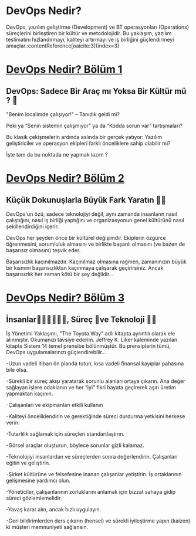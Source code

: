 # DevOps Nedir?

DevOps, yazılım geliştirme (Development) ve BT operasyonları (Operations) süreçlerini birleştiren bir kültür ve metodolojidir. Bu yaklaşım, yazılım teslimatını hızlandırmayı, kaliteyi artırmayı ve iş birliğini güçlendirmeyi amaçlar.&#8203;:contentReference[oaicite:3]{index=3}


# [DevOps Nedir? Bölüm 1](https://github.com/EmreOzanMemis/DevOpsNedir/blob/main/docs/DevOpsNedir-B%C3%B6l%C3%BCm-1.md)
## DevOps: Sadece Bir Araç mı Yoksa Bir Kültür mü ? 🚀 

"Benim localimde çalışıyor!" – Tanıdık geldi mi?

Peki ya “Senin sistemin çalışmıyor” ya da “Kodda sorun var” tartışmaları?

Bu klasik çekişmelerin ardında aslında bir gerçek yatıyor: Yazılım geliştiriciler ve operasyon ekipleri farklı önceliklere sahip olabilir mi? 

İşte tam da bu noktada ne yapmak lazım ? 

# [DevOps Nedir? Bölüm 2](https://github.com/EmreOzanMemis/DevOpsNedir/blob/main/docs/DevOpsNedir-B%C3%B6l%C3%BCm-2.md)
## Küçük Dokunuşlarla Büyük Fark Yaratın 🧑‍💻

DevOps'un özü, sadece teknolojiyi değil, aynı zamanda insanların nasıl çalıştığını, nasıl iş birliği yaptığını ve organizasyonun genel kültürünü nasıl şekillendirdiğini içerir.

DevOps her şeyden önce bir kültürel değişimdir. Ekiplerin özgürce öğrenmesini, sorumluluk almasını ve birlikte başarılı olmasını (ve bazen de başarısız olmasını) teşvik eder. 

Başarısızlık kaçınılmazdır. Kaçınılmaz olmasına rağmen, zamanınızın büyük bir kısmını başarısızlıktan kaçınmaya çalışarak geçirirsiniz. Ancak başarısızlık her zaman kötü bir şey değildir... 

# [DevOps Nedir? Bölüm 3](https://github.com/EmreOzanMemis/DevOpsNedir/blob/main/docs/DevOpsNedir-B%C3%B6l%C3%BCm-3.md)
## İnsanlar🏃‍♂️‍➡️🏃‍♀️‍➡️, Süreç 🧗ve Teknoloji 🧑‍💻 

İş Yönetimi Yaklaşımı, "The Toyota Way" adlı kitapta ayrıntılı olarak ele alınmıştır. Okumanızı tavsiye ederim. Jeffrey K. Liker kaleminde yazılan kitapta Sistem 14 temel prensibe bölünmüştür. Bu prensiplerin tümü, DevOps uygulamalarınızı güçlendirebilir... 

-Uzun vadeli itibarı ön planda tutun, kısa vadeli finansal kayıplar pahasına bile olsa.

-Sürekli bir süreç akışı yaratarak sorunlu alanları ortaya çıkarın.
Ana değer sağlayan işlere odaklanın ve her “iyi” fikri hayata geçirerek aşırı üretim yapmaktan kaçının.

-Çalışanları ve ekipmanları etkili kullanın

-Kaliteyi önceliklendirin ve gerektiğinde süreci durdurma yetkisini herkese verin.

-Tutarlılık sağlamak için süreçleri standartlaştırın.

-Görsel araçlar oluşturun, böylece sorunlar gizli kalamaz.

-Teknolojiyi insanlardan ve süreçlerden sonra değerlendirin.
Çalışanları eğitin ve geliştirin.

-Şirket kültürüne ve felsefesine inanan çalışanlar yetiştirin.
İş ortaklarının gelişmesine yardımcı olun.

-Yöneticiler, çalışanlarının zorluklarını anlamak için bizzat sahaya gidip süreci gözlemlemelidir.

-Yavaş karar alın, ancak hızlı uygulayın.

-Geri bildirimlerden ders çıkarın (hensei) ve sürekli iyileştirme yapın (kaizen) ki müşteri memnuniyeti sağlansın.





